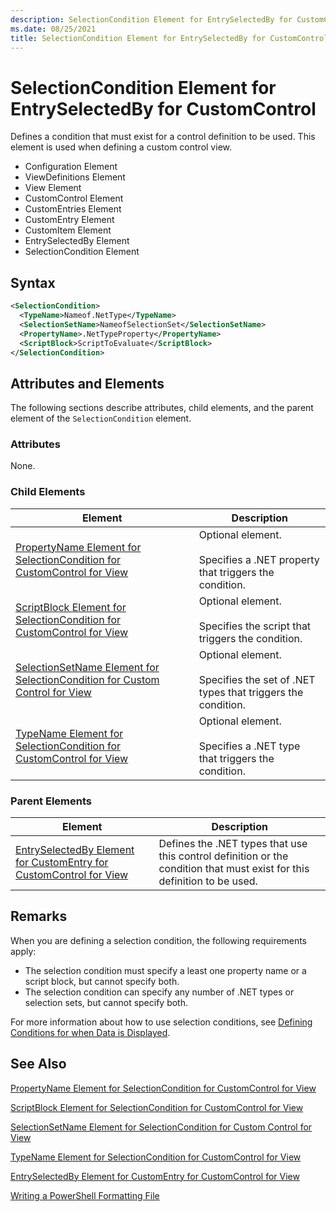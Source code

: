 ```yaml
---
description: SelectionCondition Element for EntrySelectedBy for CustomControl
ms.date: 08/25/2021
title: SelectionCondition Element for EntrySelectedBy for CustomControl
---
```

# SelectionCondition Element for EntrySelectedBy for CustomControl

Defines a condition that must exist for a control definition to be used. This element is used when
defining a custom control view.

- Configuration Element
- ViewDefinitions Element
- View Element
- CustomControl Element
- CustomEntries Element
- CustomEntry Element
- CustomItem Element
- EntrySelectedBy Element
- SelectionCondition Element

## Syntax

```xml
<SelectionCondition>
  <TypeName>Nameof.NetType</TypeName>
  <SelectionSetName>NameofSelectionSet</SelectionSetName>
  <PropertyName>.NetTypeProperty</PropertyName>
  <ScriptBlock>ScriptToEvaluate</ScriptBlock>
</SelectionCondition>
```

## Attributes and Elements

The following sections describe attributes, child elements, and the parent element of the
`SelectionCondition` element.

### Attributes

None.

### Child Elements

|Element|Description|
|-------------|-----------------|
|[PropertyName Element for SelectionCondition for CustomControl for View](./propertyname-element-for-selectioncondition-for-customcontrol-for-view-format.md)|Optional element.<br /><br /> Specifies a .NET property that triggers the condition.|
|[ScriptBlock Element for SelectionCondition for CustomControl for View](./scriptblock-element-for-selectioncondition-for-customcontrol-for-view-format.md)|Optional element.<br /><br /> Specifies the script that triggers the condition.|
|[SelectionSetName Element for SelectionCondition for Custom Control for View](./selectionsetname-element-for-selectioncondition-for-customcontrol-for-view-format.md)|Optional element.<br /><br /> Specifies the set of .NET types that triggers the condition.|
|[TypeName Element for SelectionCondition for CustomControl for View ](./typename-element-for-selectioncondition-for-customcontrol-for-view-format.md)|Optional element.<br /><br /> Specifies a .NET type that triggers the condition.|

### Parent Elements

|Element|Description|
|-------------|-----------------|
|[EntrySelectedBy Element for CustomEntry for CustomControl for View](./entryselectedby-element-for-customentry-for-customcontrol-for-view-format.md)|Defines the .NET types that use this control definition or the condition that must exist for this definition to be used.|

## Remarks

When you are defining a selection condition, the following requirements apply:

- The selection condition must specify a least one property name or a script block, but cannot
  specify both.
- The selection condition can specify any number of .NET types or selection sets, but cannot specify
  both.

For more information about how to use selection conditions, see [Defining Conditions for when Data is Displayed](./defining-conditions-for-displaying-data.md).

## See Also

[PropertyName Element for SelectionCondition for CustomControl for View](./propertyname-element-for-selectioncondition-for-customcontrol-for-view-format.md)

[ScriptBlock Element for SelectionCondition for CustomControl for View](./scriptblock-element-for-selectioncondition-for-customcontrol-for-view-format.md)

[SelectionSetName Element for SelectionCondition for Custom Control for View](./selectionsetname-element-for-selectioncondition-for-customcontrol-for-view-format.md)

[TypeName Element for SelectionCondition for CustomControl for View ](./typename-element-for-selectioncondition-for-customcontrol-for-view-format.md)

[EntrySelectedBy Element for CustomEntry for CustomControl for View](./entryselectedby-element-for-customentry-for-customcontrol-for-view-format.md)

[Writing a PowerShell Formatting File](./writing-a-powershell-formatting-file.md)
